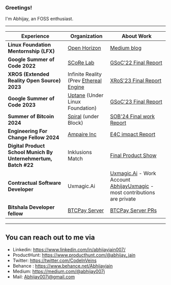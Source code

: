 ### Greetings!

I'm Abhijay, an FOSS enthusiast.

---

Experience | Organization | About Work |
---|---|---|
**Linux Foundation Mentornship (LFX)** | [Open Horizon](https://github.com/open-horizon) | [Medium blog](https://medium.com/@abhijay007j/my-lfx-experience-with-open-horizon-51c348099c2f)|
**Google Summer of Code 2022** | [SCoRe Lab](https://github.com/scorelab) | [GSoC'22 Final Report](https://github.com/scorelab/GSoC/blob/master/GSoC-2022/09-Abhijay-jain-Design-5-new-Themes-for-WebIU.md)|
**XROS (Extended Reality Open Source) 2023** | Infinite Reality (Prev [Ethereal Engine](https://github.com/ir-engine) | [XRoS'23 Final Report](https://drive.google.com/file/d/1sZtY7zuej9rJL2HzGMtZb2U3ssjHMaRV/view)  |
**Google Summer of Code 2023** | [Uptane](https://github.com/uptane/uptane.github.io) (Under Linux Foundation) | [GSoC'23 Final Report](https://uptane.org/blog/2024/01/10/GSoC-blog) | 
**Summer of Bitcoin 2024** | [Spiral](https://spiral.xyz/) (under Block) | [SOB'24 Final work Report](https://drive.google.com/file/d/1W8Xzhmjpd0_uoK22IVyHJFfc_oSmgg4G/view?usp=sharing) | 
**Engineering For Change Fellow 2024** | [Ampaire Inc](https://github.com/AmpaireInc) | [E4C impact Report](https://www.engineeringforchange.org/projects/impactful-visual-design-for-ampaires-electric-aircraft-at-the-forefront-of-sustainable-aviation/#outcomes) |
**Digital Product School Munich By Unternehmertum, Batch #22** | Inklusions Match |[Final Product Show](https://youtu.be/Cw_W9g1X9FI?feature=shared&t=7001)|
**Contractual Software Developer** | Uxmagic.Ai |  [Uxmagic.Ai](https://uxmagic.ai/)  - Work Account [AbhijayUxmagic](https://github.com/AbhijayUxMagic) - most contributions are private|
**Bitshala Developer fellow** | [BTCPay Server](https://github.com/btcpayserver/btcpayserver) | [BTCPay Server PRs](https://github.com/btcpayserver/btcpayserver/pulls?q=is%3Apr+author%3AAbhijay007+) |

---

## You can reach out to me via 

- Linkedin: https://www.linkedin.com/in/abhijayjain007/
- ProductHunt: https://www.producthunt.com/@abhijay_jain
- Twitter: https://twitter.com/CodeInVeins
- Behance : https://www.behance.net/Abhijayjain
- Medium: https://medium.com/@abhijay007j
- Mail: Abhijay007j@gmail.com

